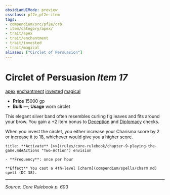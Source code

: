 ```yaml
---
obsidianUIMode: preview
cssclass: pf2e,pf2e-item
tags:
- compendium/src/pf2e/crb
- item/category/apex/
- trait/apex
- trait/enchantment
- trait/invested
- trait/magical
aliases: ["Circlet of Persuasion"]
---
```

# Circlet of Persuasion *Item 17*  
[apex](apex.md "Apex Item Trait")  [enchantment](enchantment.md "Enchantment School Trait")  [invested](invested.md "Invested Item Trait")  [magical](magical.md "Magical Item Trait")  

- **Price** 15000 gp
- **Bulk** —; **Usage** worn circlet

This elegant silver band often resembles curling fig leaves and fits around your brow. You gain a +2 item bonus to [Deception](skills.md#Deception) and [Diplomacy](skills.md#Diplomacy) checks.

When you invest the circlet, you either increase your Charisma score by 2 or increase it to 18, whichever would give you a higher score.

```ad-embed-ability
title: **Activate** [>>](rules/core-rulebook/chapter-9-playing-the-game.md#Actions "Two-Action") envision

- **Frequency**: once per hour

**Effect** You cast a 4th-level [charm](compendium/spells/charm.md) spell (DC 38).
```


---
*Source: Core Rulebook p. 603*